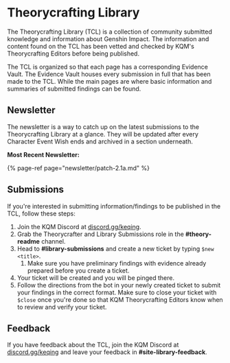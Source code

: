 # Theorycrafting Library

The Theorycrafting Library (TCL) is a collection of community submitted knowledge and information about Genshin Impact. The information and content found on the TCL has been vetted and checked by KQM's Theorycrafting Editors before being published.

The TCL is organized so that each page has a corresponding Evidence Vault. The Evidence Vault houses every submission in full that has been made to the TCL. While the main pages are where basic information and summaries of submitted findings can be found.

## Newsletter

The newsletter is a way to catch up on the latest submissions to the Theorycrafting Library at a glance. They will be updated after every Character Event Wish ends and archived in a section underneath.

**Most Recent Newsletter:**

{% page-ref page="newsletter/patch-2.1a.md" %}

## Submissions

If you're interested in submitting information/findings to be published in the TCL, follow these steps:

1. Join the KQM Discord at [discord.gg/keqing](https://discord.com/invite/keqing).
2. Grab the Theorycrafter and Library Submissions role in the **#theory-readme** channel.
3. Head to **#library-submissions** and create a new ticket by typing `$new <title>`.
   1. Make sure you have preliminary findings with evidence already prepared before you create a ticket.
4. Your ticket will be created and you will be pinged there. 
5. Follow the directions from the bot in your newly created ticket to submit your findings in the correct format. Make sure to close your ticket with `$close` once you're done so that KQM Theorycrafting Editors know when to review and verify your ticket.

## Feedback

If you have feedback about the TCL, join the KQM Discord at [discord.gg/keqing](https://discord.com/invite/keqing) and leave your feedback in **#site-library-feedback**.
